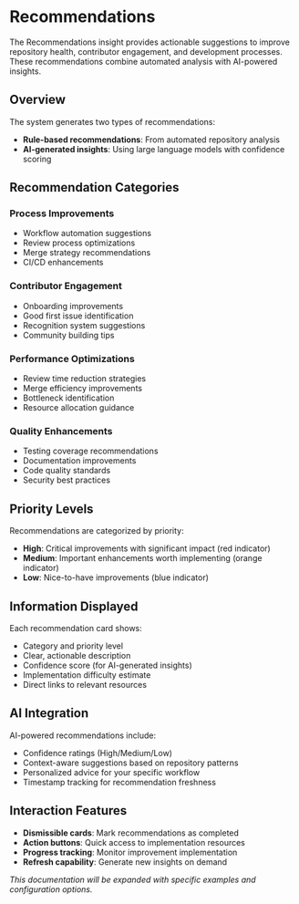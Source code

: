 # Recommendations

The Recommendations insight provides actionable suggestions to improve repository health, contributor engagement, and development processes. These recommendations combine automated analysis with AI-powered insights.

## Overview

The system generates two types of recommendations:
- **Rule-based recommendations**: From automated repository analysis
- **AI-generated insights**: Using large language models with confidence scoring

## Recommendation Categories

### Process Improvements
- Workflow automation suggestions
- Review process optimizations
- Merge strategy recommendations
- CI/CD enhancements

### Contributor Engagement
- Onboarding improvements
- Good first issue identification
- Recognition system suggestions
- Community building tips

### Performance Optimizations
- Review time reduction strategies
- Merge efficiency improvements
- Bottleneck identification
- Resource allocation guidance

### Quality Enhancements
- Testing coverage recommendations
- Documentation improvements
- Code quality standards
- Security best practices

## Priority Levels

Recommendations are categorized by priority:
- **High**: Critical improvements with significant impact (red indicator)
- **Medium**: Important enhancements worth implementing (orange indicator)
- **Low**: Nice-to-have improvements (blue indicator)

## Information Displayed

Each recommendation card shows:
- Category and priority level
- Clear, actionable description
- Confidence score (for AI-generated insights)
- Implementation difficulty estimate
- Direct links to relevant resources

## AI Integration

AI-powered recommendations include:
- Confidence ratings (High/Medium/Low)
- Context-aware suggestions based on repository patterns
- Personalized advice for your specific workflow
- Timestamp tracking for recommendation freshness

## Interaction Features

- **Dismissible cards**: Mark recommendations as completed
- **Action buttons**: Quick access to implementation resources
- **Progress tracking**: Monitor improvement implementation
- **Refresh capability**: Generate new insights on demand

*This documentation will be expanded with specific examples and configuration options.*